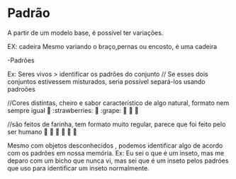# Padrão #

A partir de um modelo base, é possível ter variações.

EX: cadeira
Mesmo variando o braço,pernas ou encosto, é uma cadeira

-Padrões

Ex:
Seres vivos > identificar os padrões do conjunto
// Se esses dois conjuntos estivessem misturados, seria possível separá-los usando padroões

//Cores distintas, cheiro e sabor característico de algo natural, formato nem sempre igual
:cherries:             :strawberries:
:banana:
:grape:
:pear:
:peach:
:melon:

//são feitos de farinha, tem formato muito regular, parece que foi feito pelo ser humano
:pizza:
:custard:
:oden:
:bread:
:dango:
:doughnut:

Mesmo com objetos desconhecidos , podemos identificar algo de acordo com os padrões em nossa memória. 
Ex: Eu sei o que é um inseto, mas me deparo com um bicho que nunca vi, mas sei que é um inseto pelos padróes que uso para identificar um inseto normalmente.





